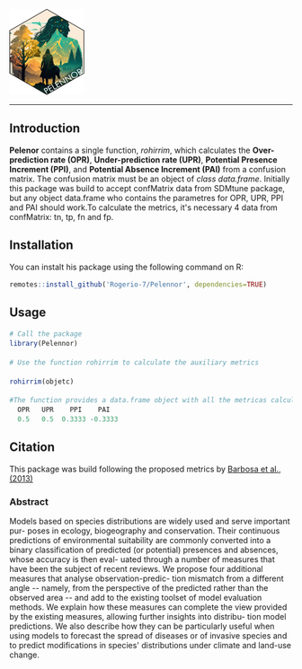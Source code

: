 ![](images/Pelennor_logo-04.png)

------------------------------------------------------------------------

## Introduction

**Pelenor** contains a single function, *rohirrim*, which calculates the **Over-prediction rate (OPR)**, **Under-prediction rate (UPR)**, **Potential Presence Increment (PPI)**, and **Potential Absence Increment (PAI)** from a confusion matrix. The confusion matrix must be an object of *class data.frame*. Initially this package was build to accept confMatrix data from SDMtune package, but any object data.frame who contains the parametres for OPR, UPR, PPI and PAI should work.To calculate the metrics, it's necessary 4 data from confMatrix: tn, tp, fn and fp.

## Installation

You can instalt his package using the following command on R:

``` r
remotes::install_github('Rogerio-7/Pelennor', dependencies=TRUE)
```

## Usage

``` r
# Call the package
library(Pelennor)

# Use the function rohirrim to calculate the auxiliary metrics

rohirrim(objetc)

#The function provides a data.frame object with all the metricas calculated
  OPR   UPR    PPI    PAI
  0.5   0.5  0.3333 -0.3333
```

## Citation

This package was build following the proposed metrics by [Barbosa et al., (2013)](https://onlinelibrary.wiley.com/doi/10.1111/ddi.12100)

### Abstract

Models based on species distributions are widely used and serve important pur- poses in ecology, biogeography and conservation. Their continuous predictions of environmental suitability are commonly converted into a binary classification of predicted (or potential) presences and absences, whose accuracy is then eval- uated through a number of measures that have been the subject of recent reviews. We propose four additional measures that analyse observation-predic- tion mismatch from a different angle -- namely, from the perspective of the predicted rather than the observed area -- and add to the existing toolset of model evaluation methods. We explain how these measures can complete the view provided by the existing measures, allowing further insights into distribu- tion model predictions. We also describe how they can be particularly useful when using models to forecast the spread of diseases or of invasive species and to predict modifications in species' distributions under climate and land-use change.
